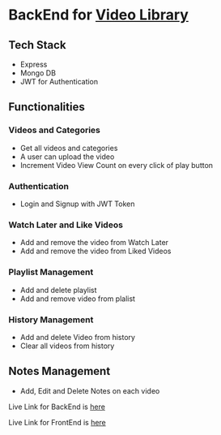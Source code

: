 # BackEnd for [Video Library](https://bakinzone.netlify.app/)

## Tech Stack
- Express
- Mongo DB
- JWT for Authentication

## Functionalities

### Videos and Categories
- Get all videos and categories
- A user can upload the video
- Increment Video View Count on every click of play button

### Authentication
- Login and Signup with JWT Token

### Watch Later and Like Videos
- Add and remove the video from Watch Later
- Add and remove the video from Liked Videos

### Playlist Management
- Add and delete playlist
- Add and remove video from plalist

### History Management
- Add and delete Video from history
- Clear all videos from history

## Notes Management
- Add, Edit and Delete Notes on each video


Live Link for BackEnd is [here](https://bakinzone-server.netlify.app/)

Live Link for FrontEnd is [here](https://bakinzone.netlify.app/)
